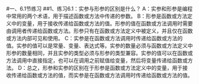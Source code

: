 #一、6.1节练习
##1、练习6.1：实参与形参的区别是什么？
A：实参和形参是编程中常用的两个术语，用于描述函数或方法中传递的参数。
B：形参是函数或方法定义中的变量，用于接收传递给函数或方法的值。形参的值在函数或方法调用时需要由调用者传递给函数或方法。形参只有在函数或方法定义中被定义，并且仅在函数或方法内部可见和使用。
C：实参是在函数或方法调用时传递给函数或方法的值。实参的值可以是常量、变量、表达式等。实参的数量必须与函数或方法定义中形参的数量相同，并且实参的类型必须与形参的类型兼容。实参的值可以在函数或方法调用中直接指定，也可以在调用之前赋值给变量，然后将变量传递给函数或方法。
D：总之，形参和实参的区别在于形参是函数或方法定义中的变量，用于接收传递给函数或方法的值，而实参是在函数或方法调用时传递给函数或方法的值。

